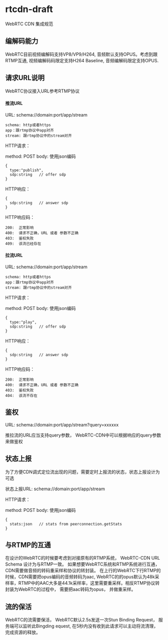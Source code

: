 # rtcdn-draft

WebRTC CDN 集成规范



## 编解码能力

WebRTC目前视频编解码支持VP8/VP9/H264,  音频默认支持OPUS。考虑到跟RTMP互通, 视频编解码码限定支持H264 Baseline, 音频编解码限定支持OPUS.


## 请求URL说明

WebRTC协议接入URL参考RTMP协议

#### 推流URL

URL: schema://domain:port/app/stream

```
schema: http或者https
app：跟rtmp协议中app对齐
stream: 跟rtmp协议中的stream对齐
```

HTTP请求：

method: POST
body: 使用json编码

```
{
  type:"publish",
  sdp:string   // offer sdp
}
```

HTTP响应：

```
{
  sdp:string   // answer sdp 
}
```


HTTP响应码：

```
200:  正常影响
400:  请求不正确，URL 或者 参数不正确
403:  鉴权失败
409:  该流已经存在  
```

####  拉流URL

URL: schema://domain:port/app/stream

```
schema: http或者https
app：跟rtmp协议中app对齐
stream: 跟rtmp协议中的stream对齐
```

HTTP请求：

method: POST
body: 使用json编码


```
{
  type:"play",
  sdp:string   // offer sdp
}
```

HTTP响应：

```
{
  sdp:string   // answer sdp 
}
```


HTTP响应码：

```
200:  正常影响
400:  请求不正确，URL 或者 参数不正确
403:  鉴权失败
404:  该流不存在  
```


## 鉴权

URL: schema://domain:port/app/stream?query=xxxxxx

推拉流的URL应当支持query参数， WebRTC-CDN中可以根据响应的query参数来做鉴权


## 状态上报

为了方便CDN调式定位流出现的问题，需要定时上报流的状态，状态上报设计为可选


状态上报URL:  schema://domain:port/app/stream


HTTP请求：

method: POST
body: 使用json编码


```
{
  stats:json   // stats from peerconnection.getStats
}
```



## 与RTMP的互通

在设计的WebRTC的时候要考虑到对接原有的RTMP系统， WebRTC-CDN URL Schema 设计为与RTMP一致。 如果想要WebRTC系统和RTMP系统进行互通，CDN需要做音频的转码重采样和协议的转封装。
在上行的WebRTC下行RTMP的时候，CDN需要把opus编码的音频转码为aac, WebRTC的的opus默认为48k采样率，RTMP中的AAC大多是44.1k采样率，这里需要重采样。相反RTMP协议转封装为WebRTC的过程中，
需要把aac转码为opus， 并做重采样。


## 流的保活

WebRTC的流需要保活， WebRTC默认2.5s发送一次Stun Binding Request， 服务端可以监听此Bingding equest,  在5秒内没有收到此请求可以主动将流清理， 完成资源的释放。


 